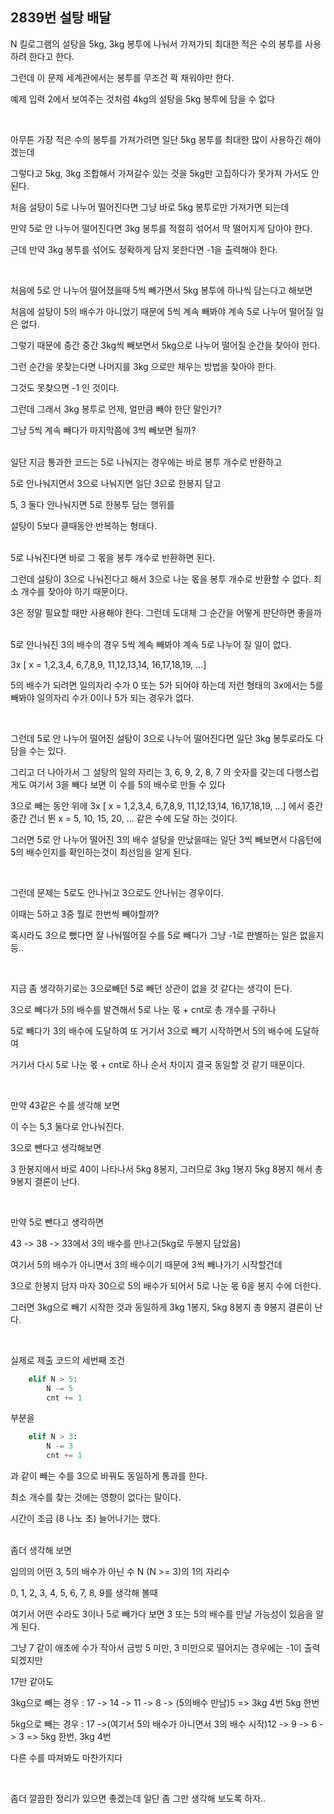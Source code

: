 ## 2839번 설탕 배달

N 킬로그램의 설탕을 5kg, 3kg 봉투에 나눠서 가져가되 최대한 적은 수의 봉투를 사용하려 한다고 한다.

그런데 이 문제 세계관에서는 봉투를 무조건 꽉 채워야만 한다.

예제 입력 2에서 보여주는 것처럼 4kg의 설탕을 5kg 봉투에 담을 수 없다

</br>


아무튼 가장 적은 수의 봉투를 가져가려면 일단 5kg 봉투를 최대한 많이 사용하긴 해야겠는데

그렇다고 5kg, 3kg 조합해서 가져갈수 있는 것을 5kg만 고집하다가 못가져 가서도 안된다.

처음 설탕이 5로 나누어 떨어진다면 그냥 바로 5kg 봉투로만 가져가면 되는데

만약 5로 안 나누어 떨어진다면 3kg 봉투를 적절히 섞어서 딱 떨어지게 담아야 한다.

근데 만약 3kg 봉투를 섞어도 정확하게 담지 못한다면 -1을 출력해야 한다.

</br>

처음에 5로 안 나누어 떨어졌을때 5씩 빼가면서 5kg 봉투에 하나씩 담는다고 해보면

처음에 설탕이 5의 배수가 아니었기 때문에 5씩 계속 빼봐야 계속 5로 나누어 떨어질 일은 없다.

그렇기 때문에 중간 중간 3kg씩 빼보면서 5kg으로 나누어 떨어질 순간을 찾아야 한다.

그런 순간을 못찾는다면 나머지를 3kg 으로만 채우는 방법을 찾아야 한다.

그것도 못찾으면 -1 인 것이다.
</br>

그런데 그래서 3kg 봉투로 언제, 얼만큼 빼야 한단 말인가?

그냥 5씩 계속 빼다가 마지막쯤에 3씩 빼보면 될까?


</br>
일단 지금 통과한 코드는 5로 나눠지는 경우에는 바로 봉투 개수로 반환하고

5로 안나눠지면서 3으로 나눠지면 일단 3으로 한봉지 담고

5, 3 둘다 안나눠지면 5로 한봉투 담는 행위를

설탕이 5보다 클때동안 반복하는 형태다.

</br>
5로 나눠진다면 바로 그 몫을 봉투 개수로 반환하면 된다.

그런데 설탕이 3으로 나눠진다고 해서 3으로 나눈 몫을 봉투 개수로 반환할 수 없다. 최소 개수를 찾아야 하기 때문이다.

3은 정말 필요할 때만 사용해야 한다. 그런데 도대체 그 순간을 어떻게 판단하면 좋을까


</br>
5로 안나눠진 3의 배수의 경우 5씩 계속 빼봐야 계속 5로 나누어 질 일이 없다.

3x [ x = 1,2,3,4, 6,7,8,9, 11,12,13,14, 16,17,18,19, ...]

5의 배수가 되려면 일의자리 수가 0 또는 5가 되어야 하는데 저런 형태의 3x에서는 5를 빼봐야 일의자리 수가 0이나 5가 되는 경우가 없다.

</br>

그런데 5로 안 나누어 떨어진 설탕이 3으로 나누어 떨어진다면 일단 3kg 봉투로라도 다 담을 수는 있다.

그리고 더 나아가서 그 설탕의 일의 자리는 3, 6, 9, 2, 8, 7 의 숫자를 갖는데 다행스럽게도 여기서 3을 빼다 보면 이 수를 5의 배수로 만들 수 있다

3으로 빼는 동안 위에 3x [ x = 1,2,3,4, 6,7,8,9, 11,12,13,14, 16,17,18,19, ...] 에서 중간중간 건너 뛴 x = 5, 10, 15, 20, ... 같은 수에 도달 하는 것이다.

그러면 5로 안 나누어 떨어진 3의 배수 설탕을 만났을때는 일단 3씩 빼보면서 다음턴에 5의 배수인지를 확인하는것이 최선임을 알게 된다.

</br>

그런데 문제는 5로도 안나뉘고 3으로도 안나뉘는 경우이다.

이때는 5하고 3중 뭘로 한번씩 빼야할까?

혹시라도 3으로 뺐다면 잘 나눠떨어질 수를 5로 빼다가 그냥 -1로 판별하는 일은 없을지 등..

</br>


지금 좀 생각하기로는 3으로빼던 5로 빼던 상관이 없을 것 같다는 생각이 든다.

3으로 빼다가 5의 배수를 발견해서 5로 나눈 몫 + cnt로 총 개수를 구하나

5로 빼다가 3의 배수에 도달하여 또 거기서 3으로 빼기 시작하면서 5의 배수에 도달하여

거기서 다시 5로 나눈 몫 + cnt로 하나 순서 차이지 결국 동일할 것 같기 때문이다.

</br>

만약 43같은 수를 생각해 보면

이 수는 5,3 둘다로 안나눠진다.

3으로 뺀다고 생각해보면 

3 한봉지에서 바로 40이 나타나서 5kg 8봉지, 그러므로 3kg 1봉지 5kg 8봉지 해서 총 9봉지 결론이 난다.

</br>

만약 5로 뺀다고 생각하면

43 -> 38 -> 33에서 3의 배수를 만나고(5kg로 두봉지 담았음)

여기서 5의 배수가 아니면서 3의 배수이기 때문에 3씩 빼나가기 시작할건데

3으로 한봉지 담자 마자 30으로 5의 배수가 되어서 5로 나눈 몫 6을 봉지 수에 더한다.

그러면 3kg으로 빼기 시작한 것과 동일하게 3kg 1봉지, 5kg 8봉지 총 9봉지 결론이 난다.

</br>

실제로 제출 코드의 세번째 조건

```python
    elif N > 5:
        N -= 5
        cnt += 1
```

부분을

```python
    elif N > 3:
        N -= 3
        cnt += 1
```

과 같이 빼는 수를 3으로 바꿔도 동일하게 통과를 한다.

최소 개수를 찾는 것에는 영향이 없다는 말이다. 

시간이 조금 (8 나노 초) 늘어나기는 했다.


</br>
좀더 생각해 보면

임의의 어떤 3, 5의 배수가 아닌 수 N (N  >= 3)의 1의 자리수 

0, 1, 2, 3, 4, 5, 6, 7, 8, 9를 생각해 볼때

여기서 어떤 수라도 3이나 5로 빼가다 보면 3 또는 5의 배수를 만날 가능성이 있음을 알게 된다.

그냥 7 같이 애초에 수가 작아서 금방 5 미만, 3 미만으로 떨어지는 경우에는 -1이 출력 되겠지만

17만 같아도 

3kg으로 빼는 경우 : 17 -> 14 -> 11 -> 8 -> (5의배수 만남)5  => 3kg 4번 5kg 한번

5kg으로 빼는 경우 : 17 ->(여기서 5의 배수가 아니면서 3의 배수 시작)12 -> 9 -> 6 -> 3 => 5kg 한번, 3kg 4번

다른 수를 따져봐도 마찬가지다

</br>

좀더 깔끔한 정리가 있으면 좋겠는데 일단 좀 그만 생각해 보도록 하자..





















  
